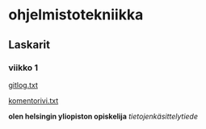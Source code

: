 # ohjelmistotekniikka

## Laskarit

### viikko 1

[gitlog.txt](https://github.com/ds20220914/ohjelmistotekniikka/blob/main/laskarit/viikko1/gitlog.txt)

[komentorivi.txt](https://github.com/ds20220914/ohjelmistotekniikka/blob/main/laskarit/viikko1/komentorivi.txt)

**olen helsingin yliopiston opiskelija**
_tietojenkäsittelytiede_
